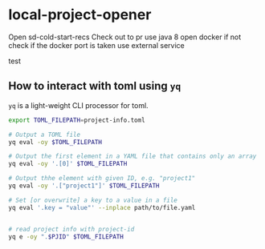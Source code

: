 # local-project-opener


Open sd-cold-start-recs 
Check out to pr
use java 8
open docker if not
check if the docker port is taken
use external service

test


## How to interact with toml using `yq`
`yq` is a light-weight CLI processor for toml.

```bash
export TOML_FILEPATH=project-info.toml

# Output a TOML file
yq eval -oy $TOML_FILEPATH

# Output the first element in a YAML file that contains only an array
yq eval -oy '.[0]' $TOML_FILEPATH

# Output thhe element with given ID, e.g. "project1"
yq eval -oy '.["project1"]' $TOML_FILEPATH

# Set [or overwrite] a key to a value in a file
yq eval '.key = "value"' --inplace path/to/file.yaml


# read project info with project-id
yq e -oy ".$PJID" $TOML_FILEPATH

```



